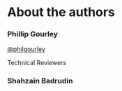 About the authors
=====================================

### Phillip Gourley

[@philgourley](https://twitter.com/philgourley)


Technical Reviewers

### Shahzain Badrudin
